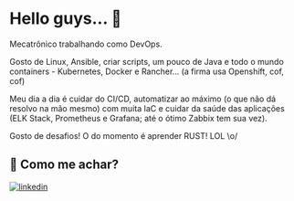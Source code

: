 # Hello guys... 👋


Mecatrônico trabalhando como DevOps. 

Gosto de Linux, Ansible, criar scripts, um pouco de Java e todo o mundo containers - Kubernetes, Docker e Rancher... (a firma usa Openshift, cof, cof)

Meu dia a dia é cuidar do CI/CD, automatizar ao máximo (o que não dá resolvo na mão mesmo) com muita IaC e cuidar da saúde das aplicações (ELK Stack, Prometheus e Grafana; até o ótimo Zabbix tem sua vez).

Gosto de desafios! O do momento é aprender RUST! LOL \o/


## 🔗 Como me achar? 
[![linkedin](https://img.shields.io/badge/linkedin-0A66C2?style=for-the-badge&logo=linkedin&logoColor=white)](https://www.linkedin.com/in/jonatanrocha25/)
